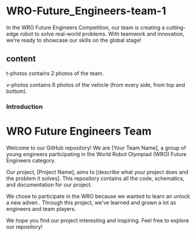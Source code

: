 # WRO-Future_Engineers-team-1
 In the WRO Future Engineers Competition, our team is creating a cutting-edge robot to solve real-world problems. With teamwork and innovation, we're ready to showcase our skills on the global stage!

## content
 t-photos contains 2 photos of the team.
 
 v-photos contains 6 photos of the vehicle (from every side, from top and bottom).

### Introduction
# WRO Future Engineers Team 

Welcome to our GitHub repository! We are [Your Team Name], a group of young engineers participating in the World Robot Olympiad (WRO) Future Engineers category.

Our project, [Project Name], aims to [describe what your project does and the problem it solves]. This repository contains all the code, schematics, and documentation for our project.

We chose to participate in the WRO because we wanted to learn an unlock a new adven . Through this project, we've learned and grown a lot as engineers and team players.

We hope you find our project interesting and inspiring. Feel free to explore our repository!


 
